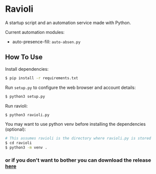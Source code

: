 # Ravioli
A startup script and an automation service made with Python.

Current automation modules:
- auto-presence-fill: `auto-absen.py`

## How To Use
Install dependencies:
```sh
$ pip install -r requirements.txt
```
Run `setup.py` to configure the web browser and account details:
```sh
$ python3 setup.py
```
Run ravioli:
```sh
$ python3 ravioli.py
```
You may want to use python venv before installing the dependencies (optional):
```sh
# This assumes ravioli is the directory where ravioli.py is stored
$ cd ravioli
$ python3 -m venv .
```

### or if you don't want to bother you can download the release <a href = "https://github.com/cowdingus/ravioli/releases/tag/alpha-0.0.1">here</a>
